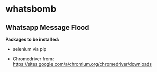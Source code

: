 # whatsbomb
## Whatsapp Message Flood

**Packages to be installed:**

- selenium via pip

- Chromedriver from: https://sites.google.com/a/chromium.org/chromedriver/downloads

